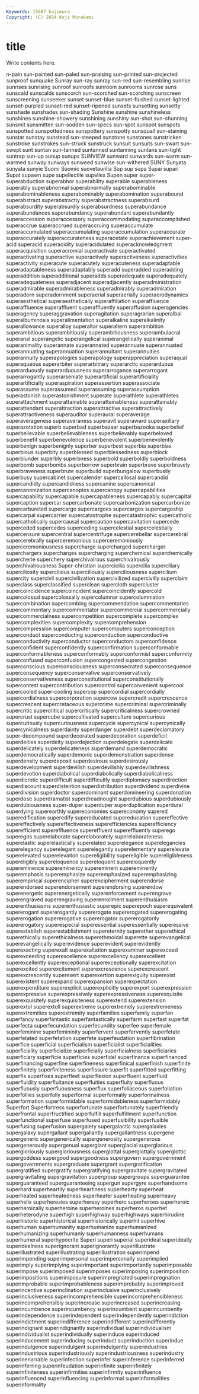 ```yaml
---
Keywords: 15687 kojimura
Copyright: (C) 2024 Koji Murakami
---
```


# title

Write contents here.



n-pain sun-painted sun-paled sun-praising
sun-printed sun-projected sunproof sunquake Sunray sun-ray sunray sun-red sun-resembling sunrise
sunrises sunrising sunroof sunroofs sunroom sunrooms sunrose suns sunscald sunscalds
sunscorch sun-scorched sun-scorching sunscreen sunscreening sunseeker sunset sunset-blue sunset-flushed sunset-lighted
sunset-purpled sunset-red sunset-ripened sunsets sunsetting sunsetty sunshade sunshades sun-shading Sunshine
sunshine sunshineless sunshines sunshine-showery sunshining sunshiny sun-shot sun-shunning sunsmit sunsmitten
sun-sodden sun-specs sun-spot sunspot sunspots sunspotted sunspottedness sunspottery sunspotty sunsquall
sun-staining sunstar sunstay sunstead sun-steeped sunstone sunstones sunstricken sunstroke sunstrokes
sun-struck sunstruck sunsuit sunsuits sun-swart sun-swept sunt suntan sun-tanned suntanned
suntanning suntans sun-tight suntrap sun-up sunup sunups SUNVIEW sunward sunwards
sun-warm sun-warmed sunway sunways sunweed sunwise sun-withered SUNY Sunyata sunyata
sunyie Suomi Suomic suovetaurilia Sup sup supa Supai supari Supat
supawn supe supellectile supellex Supen super super- superabduction superabhor superability
superable superableness superably superabnormal superabnormally superabominable superabominableness superabominably superabomination superabound
superabstract superabstractly superabstractness superabsurd superabsurdity superabsurdly superabsurdness superabundance superabundances superabundancy
superabundant superabundantly superaccession superaccessory superaccommodating superaccomplished superaccrue superaccrued superaccruing superaccumulate
superaccumulated superaccumulating superaccumulation superaccurate superaccurately superaccurateness superacetate superachievement super-acid superacid
superacidity superacidulated superacknowledgment superacquisition superacromial superactivate superactivated superactivating superactive superactively
superactiveness superactivities superactivity superacute superacutely superacuteness superadaptable superadaptableness superadaptably superadd
superadded superadding superaddition superadditional superadds superadequate superadequately superadequateness superadjacent superadjacently
superadministration superadmirable superadmirableness superadmirably superadmiration superadorn superadornment superaerial superaerially superaerodynamics
superaesthetical superaesthetically superaffiliation superaffiuence superaffluence superaffluent superaffluently superaffusion superagencies superagency
superaggravation superagitation superagrarian superalbal superalbuminosis superalimentation superalkaline superalkalinity superallowance superalloy
superaltar superaltern superambition superambitious superambitiously superambitiousness superambulacral superanal superangelic superangelical
superangelically superanimal superanimality superannate superannated superannuate superannuated superannuating superannuation superannuitant
superannuities superannuity superapologies superapology superappreciation superaqual superaqueous superarbiter superarbitrary superarctic
superarduous superarduously superarduousness superarrogance superarrogant superarrogantly superarseniate superartificial superartificiality superartificially
superaspiration superassertion superassociate superassume superassumed superassuming superassumption superastonish superastonishment superate
superathlete superathletes superattachment superattainable superattainableness superattainably superattendant superattraction superattractive superattractively
superattractiveness superauditor superaural superaverage superaverageness superaveraness superavit superaward superaxillary superazotation
superb superbad superbazaar superbazooka superbelief superbelievable superbelievableness superbelievably superbeloved superbenefit
superbenevolence superbenevolent superbenevolently superbenign superbenignly superber superbest superbia superbias superbious
superbity superblessed superblessedness superblock superblunder superbly superbness superbold superboldly superboldness
superbomb superbombs superborrow superbrain superbrave superbravely superbraveness superbrute superbuild superbungalow
superbusily superbusy supercabinet supercalender supercallosal supercandid supercandidly supercandidness supercanine supercanonical
supercanonization supercanopies supercanopy supercapabilities supercapability supercapable supercapableness supercapably supercapital supercaption
supercar supercarbonate supercarbonization supercarbonize supercarbureted supercargo supercargoes supercargos supercargoship supercarpal
supercarrier supercatastrophe supercatastrophic supercatholic supercatholically supercausal supercaution supercavitation supercede superceded
supercedes superceding supercelestial supercelestially supercensure supercentral supercentrifuge supercerebellar supercerebral supercerebrally
superceremonious superceremoniously superceremoniousness supercharge supercharged supercharger superchargers supercharges supercharging superchemical
superchemically supercherie superchery superchivalrous superchivalrously superchivalrousness Super-christian supercicilia supercilia superciliary
superciliosity supercilious superciliously superciliousness supercilium supercity supercivil supercivilization supercivilized supercivilly
superclaim superclass superclassified superclean supercloth supercluster supercoincidence supercoincident supercoincidently supercold
supercolossal supercolossally supercolumnar supercolumniation supercombination supercombing supercommendation supercommentaries supercommentary supercommentator
supercommercial supercommercially supercommercialness supercompetition supercomplete supercomplex supercomplexities supercomplexity supercomprehension supercompression
supercomputer supercomputers superconception superconduct superconducting superconduction superconductive superconductivity superconductor superconductors
superconfidence superconfident superconfidently superconfirmation superconformable superconformableness superconformably superconformist superconformity superconfused
superconfusion supercongested supercongestion superconscious superconsciousness superconsecrated superconsequence superconsequency superconservative superconservatively
superconservativeness superconstitutional superconstitutionally supercontest supercontribution supercontrol superconvenient supercool supercooled super-cooling
supercop supercordial supercordially supercordialness supercorporation supercow supercredit supercrescence supercrescent supercretaceous
supercrime supercriminal supercriminally supercritic supercritical supercritically supercriticalness supercrowned supercrust supercube
supercultivated superculture supercurious supercuriously supercuriousness supercycle supercynical supercynically supercynicalness superdainty
superdanger superdebt superdeclamatory super-decompound superdecorated superdecoration superdeficit superdeities superdeity superdejection
superdelegate superdelicate superdelicately superdelicateness superdemand superdemocratic superdemocratically superdemonic superdemonstration superdense
superdensity superdeposit superdesirous superdesirously superdevelopment superdevilish superdevilishly superdevilishness superdevotion superdiabolical
superdiabolically superdiabolicalness superdicrotic superdifficult superdifficultly superdiplomacy superdirection superdiscount superdistention superdistribution
superdividend superdivine superdivision superdoctor superdominant superdomineering superdonation superdose superdramatist superdreadnought
superdubious superdubiously superdubiousness super-duper superduper superduplication superdural superdying superearthly supereconomies
supereconomy supered superedification superedify supereducated supereducation supereffective supereffectively supereffectiveness superefficiencies
superefficiency superefficient supereffluence supereffluent supereffluently superego superegos superelaborate superelaborately superelaborateness
superelastic superelastically superelated superelegance superelegancies superelegancy superelegant superelegantly superelementary superelevate
superelevated superelevation supereligibility supereligible supereligibleness supereligibly supereloquence supereloquent supereloquently supereminence
supereminency supereminent supereminently superemphasis superemphasize superemphasized superemphasizing superempirical superencipher superencipherment
superendorse superendorsed superendorsement superendorsing superendow superenergetic superenergetically superenforcement superengrave superengraved
superengraving superenrollment superenthusiasm superenthusiasms superenthusiastic superepic superepoch superequivalent supererogant supererogantly
supererogate supererogated supererogating supererogation supererogative supererogator supererogatorily supererogatory superespecial superessential
superessentially superessive superestablish superestablishment supereternity superether superethical superethically superethicalness superethmoidal
superette superevangelical superevangelically superevidence superevident superevidently superexacting superexalt superexaltation superexaminer
superexceed superexceeding superexcellence superexcellency superexcellent superexcellently superexceptional superexceptionally superexcitation superexcited
superexcitement superexcrescence superexcrescent superexcrescently superexert superexertion superexiguity superexist superexistent superexpand
superexpansion superexpectation superexpenditure superexplicit superexplicitly superexport superexpression superexpressive superexpressively superexpressiveness
superexquisite superexquisitely superexquisiteness superextend superextension superextol superextoll superextreme superextremely superextremeness
superextremities superextremity superfamilies superfamily superfan superfancy superfantastic superfantastically superfarm superfast
superfat superfecta superfecundation superfecundity superfee superfemale superfeminine superfemininity superfervent superfervently
superfetate superfetated superfetation superfete superfeudation superfibrination superfice superficial superficialism superficialist
superficialities superficiality superficialize superficially superficialness superficiaries superficiary superficie superficies superfidel
superfinance superfinanced superfinancing superfine superfineness superfinical superfinish superfinite superfinitely superfiniteness
superfissure superfit superfitted superfitting superfix superfixes superfleet superflexion superfluent superfluid
superfluidity superfluitance superfluities superfluity superfluous superfluously superfluousness superflux superfoliaceous superfoliation
superfollies superfolly superformal superformally superformalness superformation superformidable superformidableness superformidably Superfort
Superfortress superfortunate superfortunately superfriendly superfrontal superfructified superfulfill superfulfillment superfunction superfunctional
superfuse superfused superfusibility superfusible superfusing superfusion supergaiety supergalactic supergalaxies supergalaxy
supergallant supergallantly supergallantness supergene supergeneric supergenerically supergenerosity supergenerous supergenerously supergenual
supergiant superglacial superglorious supergloriously supergloriousness superglottal superglottally superglottic supergoddess supergood
supergoodness supergovern supergovernment supergovernments supergraduate supergrant supergratification supergratified supergratify supergratifying
supergravitate supergravitated supergravitating supergravitation supergroup supergroups superguarantee superguaranteed superguaranteeing supergun
supergyre superhandsome superhard superheartily superheartiness superhearty superheat superheated superheatedness superheater
superheating superheavy superhelix superheresies superheresy superhero superheroes superheroic superheroically superheroine
superheroines superheros superhet superheterodyne superhigh superhighway superhighways superhirudine superhistoric superhistorical
superhistorically superhit superhive superhuman superhumanity superhumanize superhumanized superhumanizing superhumanly superhumanness
superhumans superhumeral superhypocrite Superi superi superial superideal superideally superidealness superignorant
superignorantly superillustrate superillustrated superillustrating superillustration superimpend superimpending superimpersonal superimpersonally superimplied
superimply superimplying superimportant superimportantly superimposable superimpose superimposed superimposes superimposing superimposition
superimpositions superimposure superimpregnated superimpregnation superimprobable superimprobableness superimprobably superimproved superincentive superinclination
superinclusive superinclusively superinclusiveness superincomprehensible superincomprehensibleness superincomprehensibly superincrease superincreased superincreasing superincumbence
superincumbency superincumbent superincumbently superindependence superindependent superindependently superindiction superindictment superindifference superindifferent
superindifferently superindignant superindignantly superindividual superindividualism superindividualist superindividually superinduce superinduced superinducement
superinducing superinduct superinduction superindue superindulgence superindulgent superindulgently superindustries superindustrious superindustriously
superindustriousness superindustry superinenarrable superinfection superinfer superinference superinferred superinferring superinfeudation superinfinite
superinfinitely superinfiniteness superinfirmities superinfirmity superinfluence superinfluenced superinfluencing superinformal superinformalities superinformality
